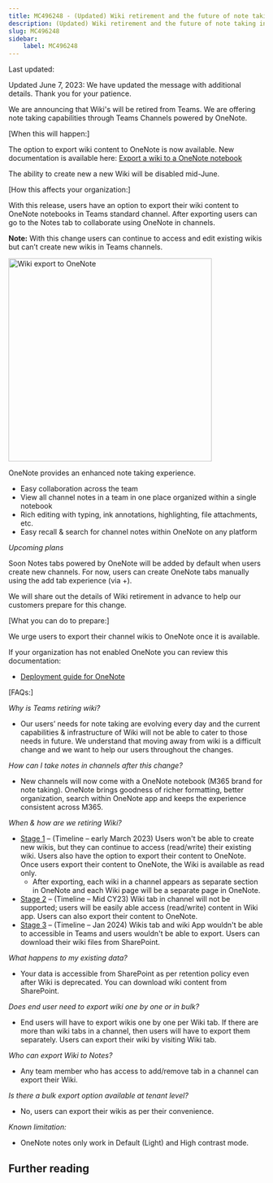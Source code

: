 ```yaml
---
title: MC496248 - (Updated) Wiki retirement and the future of note taking in Teams Channels
description: (Updated) Wiki retirement and the future of note taking in Teams Channels
slug: MC496248
sidebar:
    label: MC496248
---
```



Last updated: 

<p>Updated June 7, 2023: We have updated the message with additional details. Thank you for your patience.</p><p>We are announcing that Wiki's will be retired from Teams. We are offering note taking capabilities through Teams Channels powered by OneNote.</p><p>[When this will happen:] 
</p><p>The option to export wiki content to OneNote is now available. New documentation is available here: <a href="https://support.microsoft.com/en-us/office/export-a-wiki-to-a-onenote-notebook-8cd8ab0c-2314-42b0-a1d0-5c6c4c5e1547" target="_blank">Export a wiki to a OneNote notebook</a></p><p>The ability to create new a new Wiki will be disabled mid-June.</p><p>[How this affects your organization:]
</p><p>With this release, users have an option to export their wiki content to OneNote notebooks in Teams standard channel. After exporting users can go to the Notes tab to collaborate using OneNote in channels. 
</p><p><b>Note:</b> With this change users can continue to access and edit existing wikis but can’t create new wikis in Teams channels.
</p><p><img src="https://img-prod-cms-rt-microsoft-com.akamaized.net/cms/api/am/imageFileData/RE5egwT?ver=2d0e&quot;" width="400" height="" alt="Wiki export to OneNote">
</p><p>OneNote provides an enhanced note taking experience. 
</p><ul><li>Easy collaboration across the team
</li><li>View all channel notes in a team in one place organized within a single notebook
</li><li>Rich editing with typing, ink annotations, highlighting, file attachments, etc.
</li><li>Easy recall &amp; search for channel notes within OneNote on any platform
</li></ul><p><i>Upcoming plans
</i></p><p>Soon Notes tabs powered by OneNote will be added by default when users create new channels. For now, users can create OneNote tabs manually using the add tab experience (via +).
</p><p>We will share out the details of Wiki retirement in advance to help our customers prepare for this change.
</p><p>[What you can do to prepare:]
</p><p>We urge users to export their channel wikis to OneNote once it is available. 
</p><p>If your organization has not enabled OneNote you can review this documentation: 
</p><ul><li><a href="https://learn.microsoft.com/deployoffice/deployment-guide-onenote" target="_blank">Deployment guide for OneNote</a></li></ul><p>[FAQs:]</p><p><i>Why is Teams retiring wiki?</i></p><ul><li>Our users’ needs for note taking are evolving every day and the current capabilities &amp; infrastructure of Wiki will not be able to cater to those needs in future. We understand that moving away from wiki is a difficult change and we want to help our users throughout the changes.</li></ul><p><i>How can I take notes in channels after this change?</i><br></p><ul><li>New channels will now come with a OneNote notebook (M365 brand for note taking). OneNote brings goodness of richer formatting, better organization, search within OneNote app and keeps the experience consistent across M365. &nbsp;
</li></ul><p><i>When &amp; how are we retiring Wiki?</i></p><ul><li><u>Stage 1</u> – (Timeline – early March 2023) Users won't be able to create new wikis, but they can continue to access (read/write) their existing wiki. Users also have the option to export their content to OneNote. Once users export their content to OneNote, the Wiki is available as read only.&nbsp;
<ul><li>After exporting, each wiki in a channel appears as separate section in OneNote and each Wiki page will be a separate page in OneNote.&nbsp;
</li></ul></li><li><u>Stage 2</u> – (Timeline – Mid CY23) Wiki tab in channel will not be supported; users will be easily able access (read/write) content in Wiki app. Users can also export their content to OneNote.&nbsp;
</li><li><u>Stage 3</u> – (Timeline – Jan 2024) Wikis tab and wiki App wouldn't be able to accessible in Teams and users wouldn't be able to export. Users can download their wiki files from SharePoint.
</li></ul><p><i>What happens to my existing data?</i></p><ul><li>Your data is accessible from SharePoint as per retention policy even after Wiki is deprecated. You can download wiki content from SharePoint.</li></ul><p><i>Does end user need to export wiki one by one or in bulk?</i></p><ul><li>End users will have to export wikis one by one per Wiki tab. If there are more than wiki tabs in a channel, then users will have to export them separately. Users can export their wiki by visiting Wiki tab.
</li></ul><p><i>Who can export Wiki to Notes?
</i></p><ul><li>Any team member who has access to add/remove tab in a channel can export their Wiki. 
</li></ul><p><i>Is there a bulk export option available at tenant level?
</i></p><ul><li>No, users can export their wikis as per their convenience. 
</li></ul><p><i>Known limitation:</i></p><ul><li>OneNote notes only work in Default (Light) and High contrast mode.</li></ul>

## Further reading
